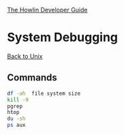 [The Howlin Developer Guide](../home.md)



System Debugging
================

[Back to Unix](./intro.md)


Commands
--------


```bash
df -ah	file system size
kill -9
pgrep
htop
du -sh
ps aux
```
